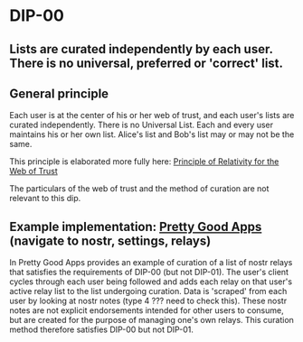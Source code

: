 DIP-00
======

Lists are curated independently by each user. There is no universal, preferred or 'correct' list.
------------------------------

## General principle

Each user is at the center of his or her web of trust, and each user's lists are curated independently. There is no Universal List. Each and every user maintains his or her own list. Alice's list and Bob's list may or may not be the same.

This principle is elaborated more fully here: [Principle of Relativity for the Web of Trust](https://github.com/WebOfTrustInfo/rwot1-sf/blob/master/Principle-of-Relativity-for-WoT.md)

The particulars of the web of trust and the method of curation are not relevant to this dip.

## Example implementation: [Pretty Good Apps](https://github.com/wds4/pretty-good) (navigate to nostr, settings, relays)

In Pretty Good Apps provides an example of curation of a list of nostr relays that satisfies the requirements of DIP-00 (but not DIP-01). The user's client cycles through each user being followed and adds each relay on that user's active relay list to the list undergoing curation. Data is 'scraped' from each user by looking at nostr notes (type 4 ??? need to check this). These nostr notes are not explicit endorsements intended for other users to consume, but are created for the purpose of managing one's own relays. This curation method therefore satisfies DIP-00 but not DIP-01.

